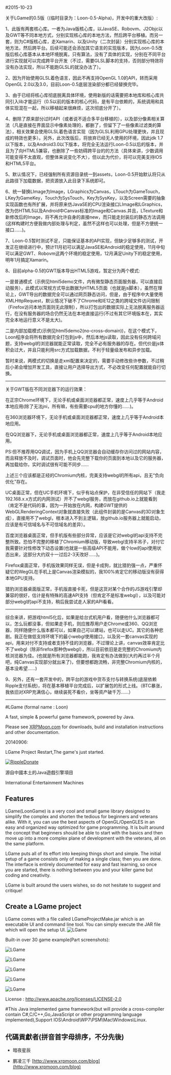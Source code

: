 ﻿#2015-10-23

关于LGame的0.5版（(临时目录为：Loon-0.5-Alpha)，开发中的重大改版）:

1、此版有两套核心库。一者为Java版核心库，以JavaSE、Robovm、J2Objc以及GWT等不同本地方式，分别实现核心库的本地方法，然后跨平台移植。而另一套，则为C#版核心库，走Xamarin、以及Unity（二次封装）分别实现核心库的本地方法，然后跨平台。后续可能还会添加其它语言的实现版本，因为Loon-0.5改版后核心库基本从本地环境脱离，只有算法，没有了具体的实现，分别在不同平台进行实现就可以完成跨平台开发（不过，需要GLSL脚本的支持，否则部分特效将没有办法实现，所以不能跑GLSL的就没办法了）。

2、因为开始使用GLSL着色语言，因此不再支持OpenGL 1.0的API，转而采用OpenGL 2.0以及3.0，目前Loon-0.5底层渲染部分都已经替换完毕。

3、由于已经将核心库彻底脱离具体环境，使用新版的话需要把本地库和核心库共同引入lib才能运行（0.5以前的版本的核心代码，是有平台依赖的，系统调用和具体实现混在一起，所以移植起来很麻烦，这次彻底分开了）。

4、删除了原来部分过时API（或者说不适合多平台移植的），以及部分像素相关算法（凡是直接在界面显示中像素处理的，都删了，但留下了一些像素过滤类的算法），相关效果会使用GLSL着色语言实现（因为GLSL利用GPU处理更快，并且现成的特效也更多）。另外，此次改版后，将放弃已经无人使用的环境，因此jdk 1.7以下版本，以及Android3.0以下版本，将完全无法运行Loon-0.5以后的版本，并且为了向HTML5兼容，也删除了一些妨碍跨平台的的方法（具体来讲，少数调用可能变得不太直观，但整体来说变化不大），但以此为代价，将可以完美支持IOS和HTML5平台。

5、默认情况下，已经强制所有资源目录统一到assets，Loon-0.5开始默认将只从此路径下加载数据，把资源放入此目录下系统即可。

6、统一替换LImage为Image，LGraphics为Canvas，LTouch为GameTouch，LKey为GameKey，Touch为SysTouch，Key为SysKey，以及Screen需要的抽象实现函数也有所扩展，并将原来仿JavaSE的CPU渲染接口LImage和LGraphics，改为仿HTML5以及Android中Canvas标准的Image和Canvas.并且，LTexture和新修改后的Image，将不再允许自身的直接new，而只能走封装后的静态方法调用(这样构建时方便我做内部处理与判定，虽然不这样也可以处理，但是不方便统一接口……)。

7、Loon-0.5暂时测试不足，只能保证基本的API实现，但缺少足够多的测试，开发正在继续进行中，预计11月初可以满足JavaSE和Android的稳定使用，11月中旬可以满足GWT、Robovm这两个环境的稳定使用，12月满足Unity下的稳定使用，明年1月搞定Xamarin。

8、目前alpha-0.5的GWT版本导出HTML5游戏，暂定分为两个模式:

一是普通模式（示例见html5demo文件，内有微型静态页面服务器，可以直接启动服务），此模式以常规方式导出数据为HTML5页面（也就是js脚本），虽然在理论上，GWT导出的数据完全可以通过网页静态访问，但是，由于程序中大量使用XMLHttpRequest，默认情况下破不了Chrome和IE12之类的跨域文件访问限制（Firefox访问本地页面则无此限制），所以打包出的数据实际上无法脱离服务器运行，在没有服务器的场合仍然无法在本地直接运行(不过有其它环境版本在，其实完全本地运行意义不是太大)。

二是内部加载模式(示例见html5demo2(no-cross-domain))，在这个模式下，Loon程序会将所有数据完全打包到js中，然后本地js读取，因此没有任何跨域问题，支持webgl的浏览器就能正常读取，完全不必有服务器的存在。但代价是js体积会过大，并且只能利用src方式加载数据，不利于轻量级发布和异步加载。

暂时来说，两模式的切换是走xml配置来决定的，需要手动修改些许参数，不过稍后小弟会增加开发工具，直接让用户选择导出方式，不必改变任何配置就能自行切换。
__________

关于GWT版在不同浏览器下的运行效果：

在正宗Chrome环境下，无论手机或桌面浏览器都正常，速度上几乎等于Android本地应用(除了无法jni，所有嘛，有些需要cpu的地方你懂的……)。

在360浏览器环境下，无论手机或桌面浏览器都正常，速度上几乎等于Android本地应用。

在QQ浏览器下，无论手机或桌面浏览器都正常，速度上几乎等于Android本地应用。

PS:但不推荐用QQ调试，因为手机上QQ浏览器会自动缓存你访问过的网站内容，而且释放不及时，调试页面时，他会先完整下载你的页面到本地以及它的服务器，再加载给你，实时调试很有可能不同步……

上述三个应该都是正经的Chromium内核，完美支持webgl的所有api，且无“负向优化”存在。

UC桌面正常，但在UC手机环境下，似乎有站点保护，在非受信任的网站下（我走192.168.x.x方式的内网测试）开不了webgl服务，而放在github.io上就能看到（肯定不是代码的事，因为一开始放在内网，构建GWT提供的WebGLRenderingContext对象就直接失败（此组件封装的是Canvas的3D对象生成），直接用不了webgl，根本进入不到主逻辑，放github.io服务器上就能启动，应该是有可信域名与不可信域名的差异）。

百度浏览器桌面正常，但手机版有些部分异常，应该是它对webgl的api支持不完整所致。恐怕不完整的移植了Chromium移动版，导致webgl支持半吊子，对付它我需要针对性修改下动态设置(也就是一些高级API不能用，做个low的api使用状态出来，这部分大约双十一过后2-3天改好……)。

Firefox桌面正常，手机版效果同样无误，但是卡成狗，就比猎豹强一点，严重怀疑它的WegGL在手机上是Canvas渲染模拟的，我100%肯定它的移动版没有获得本地GPU支持。

猎豹浏览器桌面版正常，手机版直接卡死，但是这货对某个合作的JS游戏引擎却兼容的很好，估计是有特殊的高速API支持（但肯定不是标准webgl），以及可能对部分webgl的api不支持，稍后我尝试走人家的API看看。
__________

综合来讲，把游戏html5化后，如果是给台式机用户看，随便他什么浏览器都可以，怎么玩都没事，但如果走手机，则应推荐用户走Chrome或360、QQ浏览器，同样随便什么版本都可以，如果自己可以建站，也可以走UC。其它的各种悲剧。我正在做低支持环境下的最小webgl使用接口，以及另一套canvas实现的api，用来对付不支持或者支持不佳的浏览器，不过理论上讲，canvas效率肯定比不了webgl（除非firefox那种伪webgl），所以目前依旧是走完整的Chromium内核浏览器为佳。(也就是所有浏览器都能跑，我肯定有办法做到(大约再过半个月吧，纯Canvas实现部分就出来了)，但要想都跑流畅，非完整Chromium内核的，基本没希望……)

9、另外，还有一套开发中的，跨平台的游戏中货币支付与转换系统(底层依赖Ripple支付系统)，将在基本移植平台完成后，以扩展包的形式上线。（BTC暴涨，我依旧对XRP充满信心，继续装死不看价，坐等资产破千万……）

_________

#LGame (formal name : Loon)

A fast, simple & powerful game framework, powered by Java.

Please see [XRPMoon.com](http://www.xrpmoon.com) for downloads, build and installation instructions and other documentation.

20140906:

LGame Project Restart,The game's just started.

<a href="https://ripple.com//send?to=rGmaiL8f7VDRrYouZokr5qv61b5zvhePcp&name=cping&label=Thank you donate to LGame&amount=100/XRP&dt=20140906"><img src="https://raw.github.com/cping/LGame/master/rippledonate.png" alt="RippleDonate" /></a>

源自中國本土的Java遊戲引擎項目

International Entertainment Machines

## Features
LGame(LoonGame) is a very cool and small game library designed to simplify the complex and shorten the tedious for beginners and veterans alike. With it, you can use the best aspects of OpenGL/OpenGLES in an easy and organized way optimized for game programming. It is built around the concept that beginners should be able to start with the basics and then move up into a more complex plane of development with the veterans, all on the same platform.

LGame puts all of its effort into keeping things short and simple. The initial setup of a game consists only of making a single class; then you are done. The interface is entirely documented for easy and fast learning, so once you are started, there is nothing between you and your killer game but coding and creativity.

LGame is built around the users wishes, so do not hesitate to suggest and critique!

## Create a LGame project
LGame comes with a file called LGameProjectMake.jar which is an executable UI and command line tool. You can simply execute the JAR file which will open the setup UI.
![LGame](https://raw.github.com/cping/LGame/master/install.png "install")

Built-in over 30 game example(Part screenshots):

![LGame](https://raw.github.com/cping/LGame/master/e0x.png "0")

![LGame](https://raw.github.com/cping/LGame/master/e1x.png "1")

![LGame](https://raw.github.com/cping/LGame/master/e2x.png "2")

![LGame](https://raw.github.com/cping/LGame/master/e3x.png "3")

![LGame](https://raw.github.com/cping/LGame/master/e4x.png "4")

License : http://www.apache.org/licenses/LICENSE-2.0

#This Java implemented game framework(but will provide a cross-compiler contain C#,C/C++,Go,JavaScript or other programming language implemented),Support IOS\Android\WP7\PSM\Mac\Windows\Linux.

## 代碼貢獻者(拼音首字母排序，不分先後)

-   暗夜星辰 

-   鹏凌三千 [http://www.xrpmoon.com/blog](http://www.xrpmoon.com/blog)